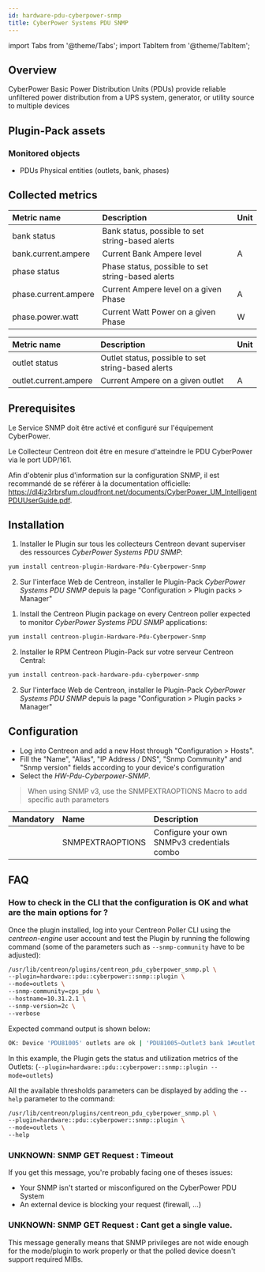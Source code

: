 ```yaml
---
id: hardware-pdu-cyberpower-snmp
title: CyberPower Systems PDU SNMP
---
```

import Tabs from '@theme/Tabs';
import TabItem from '@theme/TabItem';


## Overview

CyberPower Basic Power Distribution Units (PDUs) provide reliable unfiltered power distribution
from a UPS system, generator, or utility source to multiple devices

## Plugin-Pack assets

### Monitored objects

* PDUs Physical entities (outlets, bank, phases)

## Collected metrics

<Tabs groupId="operating-systems">
<TabItem value="Load" label="Load">

| Metric name          | Description                                       | Unit |
| :------------------- | :------------------------------------------------ | :--- |
| bank status          | Bank status, possible to set string-based alerts  |      |
| bank.current.ampere  | Current Bank Ampere level                         | A    |
| phase status         | Phase status, possible to set string-based alerts |      |
| phase.current.ampere | Current Ampere level on a given Phase             | A    |
| phase.power.watt     | Current Watt Power on a given Phase               | W    |

</TabItem>
<TabItem value="Outlets" label="Outlets">

| Metric name           | Description                                        | Unit |
| :-------------------- | :------------------------------------------------- | :--- |
| outlet status         | Outlet status, possible to set string-based alerts |      |
| outlet.current.ampere | Current Ampere on a given outlet                   | A    |

</TabItem>
</Tabs>

## Prerequisites

Le Service SNMP doit être activé et configuré sur l'équipement CyberPower.

Le Collecteur Centreon doit être en mesure d'atteindre le PDU CyberPower via le port
UDP/161.

Afin d'obtenir plus d'information sur la configuration SNMP, il est recommandé de se référer à la
documentation officielle:
https://dl4jz3rbrsfum.cloudfront.net/documents/CyberPower_UM_IntelligentPDUUserGuide.pdf.

## Installation

<Tabs groupId="licence-systems">
<TabItem value="Online IMP Licence & IT100 Editions" label="Online IMP Licence & IT100 Editions">

1. Installer le Plugin sur tous les collecteurs Centreon devant superviser des ressources *CyberPower Systems PDU SNMP*:

```bash
yum install centreon-plugin-Hardware-Pdu-Cyberpower-Snmp
```

2. Sur l'interface Web de Centreon, installer le Plugin-Pack *CyberPower Systems PDU SNMP* depuis la page "Configuration > Plugin packs > Manager"

</TabItem>
<TabItem value="Offline IMP License" label="Offline IMP License">

1. Install the Centreon Plugin package on every Centreon poller expected to monitor *CyberPower Systems PDU SNMP* applications:

```bash
yum install centreon-plugin-Hardware-Pdu-Cyberpower-Snmp
```

2. Installer le RPM Centreon Plugin-Pack sur votre serveur Centreon Central:

```bash
yum install centreon-pack-hardware-pdu-cyberpower-snmp
```

2. Sur l'interface Web de Centreon, installer le Plugin-Pack *CyberPower Systems PDU SNMP* depuis la page "Configuration > Plugin packs > Manager"

</TabItem>
</Tabs>

## Configuration

* Log into Centreon and add a new Host through "Configuration > Hosts".
* Fill the "Name", "Alias", "IP Address / DNS", "Snmp Community" and "Snmp version" fields according to your device's configuration
* Select the *HW-Pdu-Cyberpower-SNMP*.

> When using SNMP v3, use the SNMPEXTRAOPTIONS Macro to add specific auth parameters

| Mandatory | Name             | Description                                 |
| :-------- | :--------------- | :------------------------------------------ |
|           | SNMPEXTRAOPTIONS | Configure your own SNMPv3 credentials combo |

## FAQ

### How to check in the CLI that the configuration is OK and what are the main options for ?

Once the plugin installed, log into your Centreon Poller CLI using the *centreon-engine*
user account and test the Plugin by running the following command (some of the parameters
such as ```--snmp-community``` have to be adjusted):

```bash
/usr/lib/centreon/plugins/centreon_pdu_cyberpower_snmp.pl \
--plugin=hardware::pdu::cyberpower::snmp::plugin \
--mode=outlets \
--snmp-community=cps_pdu \
--hostname=10.31.2.1 \
--snmp-version=2c \
--verbose
```

Expected command output is shown below:

```bash
OK: Device 'PDU81005' outlets are ok | 'PDU81005~Outlet3 bank 1#outlet.current.ampere'=0.4A;;;0; 'PDU81005~Outlet7 bank 1#outlet.current.ampere'=0.4A;;;0; 'PDU81005~Outlet8 bank 1#outlet.current.ampere'=0.9A;;;0;checking device 'PDU81005'outlet 'Outlet1 bank 1' state: 'on' [phase: seqPhase1ToNeutral]outlet 'Outlet2 bank 1' state: 'on' [phase: seqPhase1ToNeutral]outlet 'Outlet3 bank 1' state: 'on' [phase: seqPhase1ToNeutral], current : 0.4 Aoutlet 'Outlet4 bank 1' state: 'on' [phase: seqPhase1ToNeutral]outlet 'Outlet5 bank 1' state: 'on' [phase: seqPhase1ToNeutral]outlet 'Outlet6 bank 1' state: 'on' [phase: seqPhase1ToNeutral]outlet 'Outlet7 bank 1' state: 'on' [phase: seqPhase1ToNeutral], current : 0.4 Aoutlet 'Outlet8 bank 1' state: 'on' [phase: seqPhase1ToNeutral], current : 0.9 A
```

In this example, the Plugin gets the status and utilization metrics of the Outlets:
(```--plugin=hardware::pdu::cyberpower::snmp::plugin --mode=outlets```)

All the available thresholds parameters can be displayed by adding the  ```--help```
parameter to the command:

```bash
/usr/lib/centreon/plugins/centreon_pdu_cyberpower_snmp.pl \
--plugin=hardware::pdu::cyberpower::snmp::plugin \
--mode=outlets \
--help
```

### UNKNOWN: SNMP GET Request : Timeout

If you get this message, you're probably facing one of theses issues:
* Your SNMP isn't started or misconfigured on the CyberPower PDU System
* An external device is blocking your request (firewall, ...)

### UNKNOWN: SNMP GET Request : Cant get a single value.

This message generally means that SNMP privileges are not wide enough for the mode/plugin to work properly
or that the polled device doesn't support required MIBs.